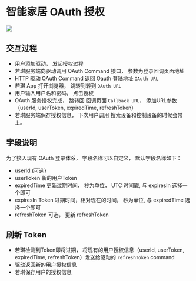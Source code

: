 # 智能家居 OAuth 授权

![](https://s.rokidcdn.com/homebase/upload/rJsJRvPCl.jpg)

## 交互过程

- 用户添加驱动， 发起授权过程
- 若琪服务端向驱动调用 OAuth Command 接口， 参数为登录回调页面地址
- HTTP 驱动 OAuth Command 返回 Oauth 登陆地址 `OAuth URL`
- 若琪 App 打开浏览器， 跳转到转到 `OAuth URL`
- 用户输入用户名和密码， 点击授权
- OAuth 服务授权完成， 跳转回 回调页面 `Callback URL`， 添加URL参数 （userId, userToken, expiredTime, refreshToken）
- 若琪服务端保存授权信息， 下次用户调用 搜索设备和控制设备的时候会带上。


## 字段说明

为了接入现有 OAuth 登录体系， 字段名称可以自定义， 默认字段名称如下：

- userId {可选}
- userToken 新的用户Token
- expiredTime 更新过期时间， 秒为单位， UTC 时间戳, 与 expiresIn 选择一个即可
- expiresIn Token 过期时间，相对现在的时间， 秒为单位, 与 expiredTime 选择一个即可
- refreshToken  可选， 更新 refreshToken



## 刷新 Token

- 若琪检测到Token即将过期， 将现有的用户授权信息（userId, userToken, expiredTime, refreshToken）发送给驱动的 `refreshToken` command
- 驱动返回新的用户授权信息
- 若琪保存用户的授权信息
